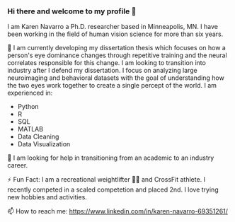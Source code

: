 ### Hi there and welcome to my profile 👋

<!--
**navar135/navar135** is a ✨ _special_ ✨ repository because its `README.md` (this file) appears on your GitHub profile.

Here are some ideas to get you started:

- 🔭 I’m currently working on ...
- 🌱 I’m currently learning ...
- 👯 I’m looking to collaborate on ...
- 🤔 I’m looking for help with ...
- 💬 Ask me about ...
- 📫 How to reach me: ...
- 😄 Pronouns: ...
- ⚡ Fun fact: ...
-->
I am Karen Navarro a Ph.D. researcher based in Minneapolis, MN. I have been working in the field of human vision science for more than six years. 

🔭 I am currently developing my dissertation thesis which focuses on how a person's eye dominance changes through repetitive training and the neural correlates responsible for this change. I am looking to transition into industry after I defend my dissertation. 
I focus on analyzing large neuroimaging and behavioral datasets with the goal of understanding how the two eyes work together to create a single percept of the world. I am experienced in: 
- Python
- R
- SQL
- MATLAB
- Data Cleaning
- Data Visualization

🤔 I am looking for help in transitioning from an academic to an industry career. 

⚡ Fun Fact: I am a recreational weightlifter 🏋🏽 and CrossFit athlete. I recently competed in a scaled competetion and placed 2nd. I love trying new hobbies and activities.  

 📫 How to reach me: https://www.linkedin.com/in/karen-navarro-69351261/
